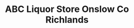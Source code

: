 ---
title: "ABC Liquor Store Onslow Co Richlands"
url: /richlands/abc-liquor-store-onslow-co-richlands/
shop: Spirituosen
---